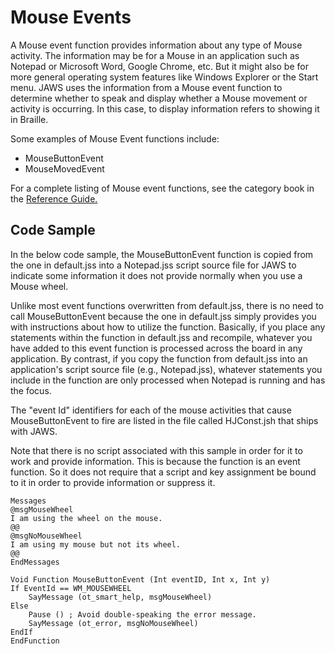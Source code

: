 # Mouse Events

A Mouse event function provides information about any type of Mouse
activity. The information may be for a Mouse in an application such as
Notepad or Microsoft Word, Google Chrome, etc. But it might also be for
more general operating system features like Windows Explorer or the
Start menu. JAWS uses the information from a Mouse event function to
determine whether to speak and display whether a Mouse movement or
activity is occurring. In this case, to display information refers to
showing it in Braille.

Some examples of Mouse Event functions include:

- MouseButtonEvent
- MouseMovedEvent

For a complete listing of Mouse event functions, see the category book
in the [Reference Guide.](../Reference_Guide.html)

## Code Sample

In the below code sample, the MouseButtonEvent function is copied from
the one in default.jss into a Notepad.jss script source file for JAWS to
indicate some information it does not provide normally when you use a
Mouse wheel.

Unlike most event functions overwritten from default.jss, there is no
need to call MouseButtonEvent because the one in default.jss simply
provides you with instructions about how to utilize the function.
Basically, if you place any statements within the function in
default.jss and recompile, whatever you have added to this event
function is processed across the board in any application. By contrast,
if you copy the function from default.jss into an application\'s script
source file (e.g., Notepad.jss), whatever statements you include in the
function are only processed when Notepad is running and has the focus.

The \"event Id\" identifiers for each of the mouse activities that cause
MouseButtonEvent to fire are listed in the file called HJConst.jsh that
ships with JAWS.

Note that there is no script associated with this sample in order for it
to work and provide information. This is because the function is an
event function. So it does not require that a script and key assignment
be bound to it in order to provide information or suppress it.

    Messages
    @msgMouseWheel
    I am using the wheel on the mouse.
    @@
    @msgNoMouseWheel
    I am using my mouse but not its wheel.
    @@
    EndMessages

    Void Function MouseButtonEvent (Int eventID, Int x, Int y)
    If EventId == WM_MOUSEWHEEL
        SayMessage (ot_smart_help, msgMouseWheel)
    Else
        Pause () ; Avoid double-speaking the error message.
        SayMessage (ot_error, msgNoMouseWheel)
    EndIf
    EndFunction
